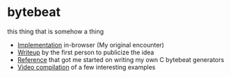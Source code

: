 # bytebeat
this thing that is somehow a thing
- [Implementation](http://www.windows93.net/#!bytebeat) in-browser (My original encounter)
- [Writeup](http://viznut.fi/texts-en/bytebeat_algorithmic_symphonies.html) by the first person to publicize the idea
- [Reference](http://canonical.org/~kragen/bytebeat/) that got me started on writing my own C bytebeat generators
- [Video compilation](https://www.youtube.com/watch?v=tCRPUv8V22o) of a few interesting examples
